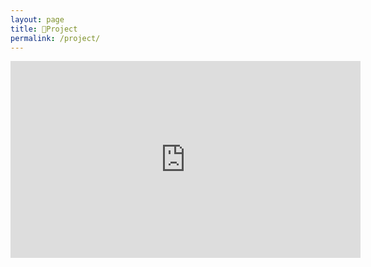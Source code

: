 ```yaml
---
layout: page
title: 🤸‍Project 
permalink: /project/
---
```

<iframe width="560" height="315" src="https://www.youtube.com/embed/P6hzZhHDVes?rel=0&amp;controls=0" frameborder="0" allow="autoplay; encrypted-media" allowfullscreen></iframe>

